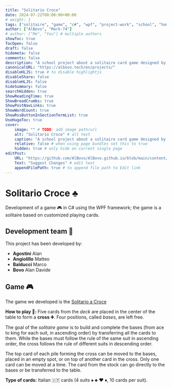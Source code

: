 ```yaml
---
title: "Solitario Croce"
date: 2024-07-22T00:00:00+00:00
# weight: 1
tags: ["solitaire", "game", "c#", "wpf", "project-work", "school", "homework"]
author: ["AlBovo", "Mark-74"]
# author: ["Me", "You"] # multiple authors
showToc: true
TocOpen: false
draft: false
hidemeta: false
comments: false
description: "A school project about a solitaire card game designed by a small team of students."
canonicalURL: "https://albovo.tech/en/projects/"
disableHLJS: true # to disable highlightjs
disableShare: false
disableHLJS: false
hideSummary: false
searchHidden: true
ShowReadingTime: true
ShowBreadCrumbs: true
ShowPostNavLinks: true
ShowWordCount: true
ShowRssButtonInSectionTermList: true
UseHugoToc: true
cover:
    image: "" # TODO: add image path/url
    alt: "Solitario Croce" # alt text
    caption: "A school project about a solitaire card game designed by a small team of students." # display caption under cover
    relative: false # when using page bundles set this to true
    hidden: true # only hide on current single page
editPost:
    URL: "https://github.com/AlBovo/AlBovo.github.io/blob/main/content/en"
    Text: "Suggest Changes" # edit text
    appendFilePath: true # to append file path to Edit link
---
```

# Solitario Croce ♣️
Development of a game 🎮 in C# using the WPF framework; the game is a solitaire based on customized playing cards.

## Development team 🤖
This project has been developed by:

- **Agostini** Alan
- **Angiolillo** Matteo
- **Balducci** Marco
- **Bovo** Alan Davide


## Game 🎮
The game we developed is the [Solitario a Croce](https://www.youtube.com/watch?v=g7TJviLmuMg)

**How to play 🤔:** Five cards from the *deck* are placed in the center of the table to form a **cross ➕**. Four positions, called *bases*, are left free.

The goal of the *solitaire game* is to build and complete the bases (from ace to king for each suit, in ascending order) by transferring all the cards to them. While the bases must follow the rule of the same suit in ascending order, the cross follows the rule of different suits in descending order.

The top card of each pile forming the cross can be moved to the bases, placed in an empty spot, or on top of another card in the cross. Only one card can be moved at a time. The card from the stock can go directly to the bases or be transferred to the table.

**Type of cards:** Italian 🇮🇹 cards (4 suits ♠️ ♣️ ♥️ ♦️, 10 cards per suit).